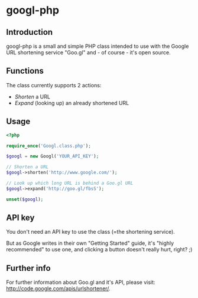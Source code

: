 googl-php
=========

Introduction
------------
googl-php is a small and simple PHP class intended to use with the Google URL shortening service "Goo.gl" and - of course - it's open source.

Functions
---------

The class currently supports 2 actions:
  * *Shorten* a URL
  * *Expand* (looking up) an already shortened URL

Usage
-----
```php
<?php 

require_once('Googl.class.php');

$googl = new Googl('YOUR_API_KEY');

// Shorten a URL
$googl->shorten('http://www.google.com/');

// Look up which long URL is behind a Goo.gl URL
$googl->expand('http://goo.gl/fbsS');

unset($googl);
```

API key
-------
You don't need an API key to use the class (=the shortening service). 

But as Google writes in their own "Getting Started" guide, it's "highly recommended" to use one, and clicking a button doesn't really hurt, right? ;)

Further info
------------
For further information about Goo.gl and it's API, please visit: http://code.google.com/apis/urlshortener/.